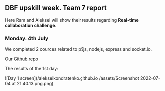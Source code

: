 ## DBF upskill week. Team 7 report

Here Ram and Aleksei will show their results regarding **Real-time collaboration challenge**.

### Monday. 4th July

We completed 2 cources related to p5js, nodejs, express and socket.io.

Our [Github repo](https://github.com/alekseikondratenko/Collaborative-drawing)

The results of the 1st day:

![Day 1 screen](/alekseikondratenko.github.io
/assets/Screenshot 2022-07-04 at 21.40.13.png.png)



